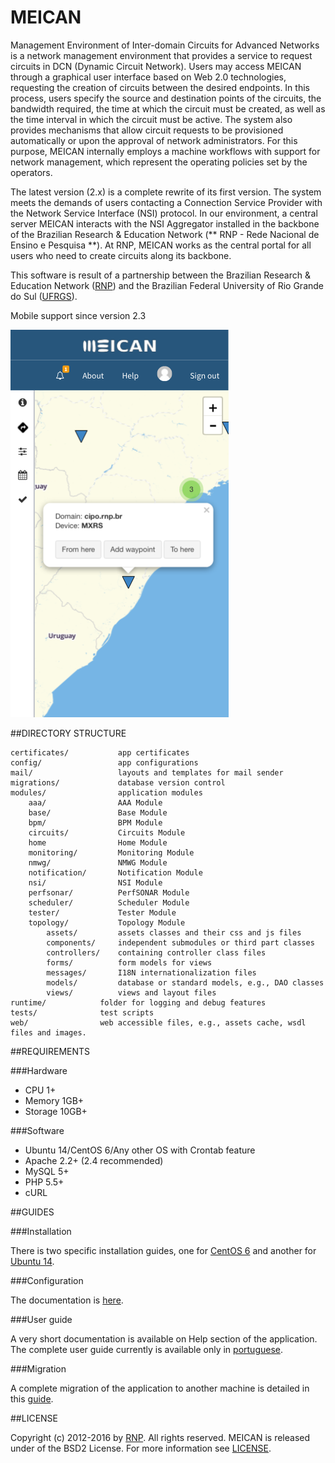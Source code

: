 # MEICAN

Management Environment of Inter-domain Circuits for Advanced Networks is a network management environment that provides a service to request circuits in DCN (Dynamic Circuit Network). Users may access MEICAN through a graphical user interface based on Web 2.0 technologies, requesting the creation of circuits between the desired endpoints. In this process, users specify the source and destination points of the circuits, the bandwidth required, the time at which the circuit must be created, as well as the time interval in which the circuit must be active. The system also provides mechanisms that allow circuit requests to be provisioned automatically or upon the approval of network administrators. For this purpose, MEICAN internally employs a machine workflows with support for network management, which represent the operating policies set by the operators.

The latest version (2.x) is a complete rewrite of its first version. The system meets the demands of users contacting a Connection Service Provider with the Network Service Interface (NSI) protocol. In our environment, a central server MEICAN interacts with the NSI Aggregator installed in the backbone of the Brazilian Research & Education Network (** RNP - Rede Nacional de Ensino e Pesquisa **). At RNP, MEICAN works as the central portal for all users who need to create circuits along its backbone.

This software is result of a partnership between the Brazilian Research & Education Network ([RNP](http://www.rnp.br)) and the Brazilian Federal University of Rio Grande do Sul ([UFRGS](http://www.ufrgs.br)).

Mobile support since version 2.3

![Alt text](/docs/mobile.png)

##DIRECTORY STRUCTURE

```
certificates/       	app certificates
config/             	app configurations
mail/               	layouts and templates for mail sender
migrations/         	database version control
modules/            	application modules
	aaa/				AAA Module
	base/				Base Module
	bpm/				BPM Module
	circuits/			Circuits Module
	home				Home Module
    monitoring/         Monitoring Module
    nmwg/               NMWG Module
	notification/		Notification Module
    nsi/                NSI Module
    perfsonar/          PerfSONAR Module
	scheduler/			Scheduler Module
    tester/             Tester Module
	topology/			Topology Module
		assets/			assets classes and their css and js files
		components/		independent submodules or third part classes
		controllers/	containing controller class files
		forms/			form models for views
		messages/		I18N internationalization files
		models/			database or standard models, e.g., DAO classes
		views/			views and layout files
runtime/            folder for logging and debug features
tests/              test scripts
web/                web accessible files, e.g., assets cache, wsdl files and images.
```

##REQUIREMENTS

###Hardware

- CPU 1+
- Memory 1GB+
- Storage 10GB+

###Software

- Ubuntu 14/CentOS 6/Any other OS with Crontab feature
- Apache 2.2+ (2.4 recommended)
- MySQL 5+ 
- PHP 5.5+
- cURL

##GUIDES

###Installation

There is two specific installation guides, one for [CentOS 6](https://github.com/ufrgs-hyman/meican/blob/master/docs/guide/installation-centos.md) and another for [Ubuntu 14](https://github.com/ufrgs-hyman/meican/blob/master/docs/guide/installation-ubuntu.md).

###Configuration

The documentation is [here](https://github.com/ufrgs-hyman/meican/blob/master/docs/guide/configuration.md).

###User guide

A very short documentation is available on Help section of the application. The complete user guide currently is available only in [portuguese](https://wiki.rnp.br/display/secipo/Guia+MEICAN).

###Migration

A complete migration of the application to another machine is detailed in this [guide](https://github.com/ufrgs-hyman/meican/blob/master/docs/guide/migration.md).

##LICENSE

Copyright (c) 2012-2016 by [RNP](http://www.rnp.br).
All rights reserved. MEICAN is released under of the BSD2 License. For more information see [LICENSE](https://github.com/ufrgs-hyman/meican/blob/master/LICENSE.md).
